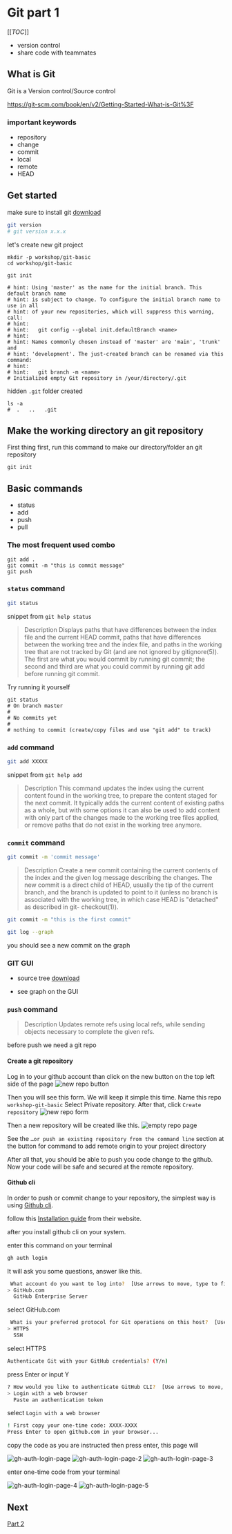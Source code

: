 # Git part 1

[[_TOC_]]

- version control
- share code with teammates

## What is Git

Git is a Version control/Source control

https://git-scm.com/book/en/v2/Getting-Started-What-is-Git%3F

### important keywords
- repository
- change
- commit
- local
- remote
- HEAD

## Get started
make sure to install git [download](https://git-scm.com/downloads)

```bash
git version
# git version x.x.x
```

let's create new git project

```
mkdir -p workshop/git-basic
cd workshop/git-basic

git init

# hint: Using 'master' as the name for the initial branch. This default branch name
# hint: is subject to change. To configure the initial branch name to use in all
# hint: of your new repositories, which will suppress this warning, call:
# hint:
# hint:   git config --global init.defaultBranch <name>
# hint:
# hint: Names commonly chosen instead of 'master' are 'main', 'trunk' and
# hint: 'development'. The just-created branch can be renamed via this command:
# hint:
# hint:   git branch -m <name>
# Initialized empty Git repository in /your/directory/.git
```

hidden `.git` folder created
```
ls -a
#  .   ..   .git
```

## Make the working directory an git repository

First thing first, run this command to make our directory/folder an git repository

```
git init
```

## Basic commands

- status
- add
- push
- pull

### The most frequent used combo

```
git add .
git commit -m "this is commit message"
git push
```


### `status` command

```bash
git status
```

snippet from `git help status`
> Description
> Displays paths that have differences between the index file and the current HEAD commit, paths that have differences between the working tree and the index file, and paths in the working tree that are not tracked by Git (and are not ignored by gitignore(5)). The first are what you would commit by running git commit; the second and third are what you could commit by running git add before running git commit.

Try running it yourself

```
git status
# On branch master
# 
# No commits yet
#
# nothing to commit (create/copy files and use "git add" to track)
```

### `add` command

```bash
git add XXXXX
```

snippet from `git help add`
> Description
> This command updates the index using the current content found in the working tree, to prepare the content staged for the next commit. 
> It typically adds the current content of existing paths as a whole, but with some options it can also be used to add content with only part of the changes made to the working tree files applied, or remove paths that do not exist in the working tree anymore.

### `commit` command

```bash
git commit -m 'commit message'
```

> Description
> Create a new commit containing the current contents of the index and the given log message describing the changes. 
> The new commit is a direct child of HEAD, usually the tip of the current branch, and the branch is updated to point to it 
> (unless no branch is associated with the working tree, in which case HEAD is "detached" as described in git- checkout(1)).

```bash
git commit -m "this is the first commit"

git log --graph
```
you should see a new commit on the graph

### GIT GUI

- source tree [download](https://www.sourcetreeapp.com/)

- see graph on the GUI

### `push` command

> Description
> Updates remote refs using local refs, while sending objects necessary to complete the given refs.

before push we need a git repo

#### Create a git repository
Log in to your github account than click on the new button on the top left side of the page
![new repo button](../assets/github-new-repo-btn.png)

Then you will see this form. We will keep it simple this time.
Name this repo `workshop-git-basic`
Select Private repository.
After that, click `Create repository`
![new repo form](../assets/github-new-repo-page.png)

Then a new repository will be created like this.
![empty repo page](../assets/github-empty-repo.png)

See the `…or push an existing repository from the command line` section at the button for command to add remote origin to your project directory

After all that, you should be able to push you code change to the github.
Now your code will be safe and secured at the remote repository.

#### Github cli

In order to push or commit change to your repository, the simplest way is using [Github cli](https://cli.github.com/).

follow this [Installation guide](https://github.com/cli/cli#installation) from their website.

after you install github cli on your system.

enter this command on your terminal

```bash
gh auth login
```

It will ask you some questions, answer like this.

```bash
 What account do you want to log into?  [Use arrows to move, type to filter]
> GitHub.com
  GitHub Enterprise Server
```
select GitHub.com


```bash
 What is your preferred protocol for Git operations on this host?  [Use arrows to move, type to filter]
> HTTPS
  SSH
```
select HTTPS

```bash
Authenticate Git with your GitHub credentials? (Y/n)
```
press Enter or input Y

```bash
? How would you like to authenticate GitHub CLI?  [Use arrows to move, type to filter]
> Login with a web browser
  Paste an authentication token
```
select `Login with a web browser`

```bash
! First copy your one-time code: XXXX-XXXX
Press Enter to open github.com in your browser...
```

copy the code as you are instructed
then press enter, this page will 

![gh-auth-login-page](../assets/gh-auth-login-page.png)
![gh-auth-login-page-2](../assets/gh-auth-login-page-2.png)
![gh-auth-login-page-3](../assets/gh-auth-login-page-3.png)

enter one-time code from your terminal

![gh-auth-login-page-4](../assets/gh-auth-login-page-4.png)
![gh-auth-login-page-5](../assets/gh-auth-login-page-5.png)

## Next
[Part 2]()
